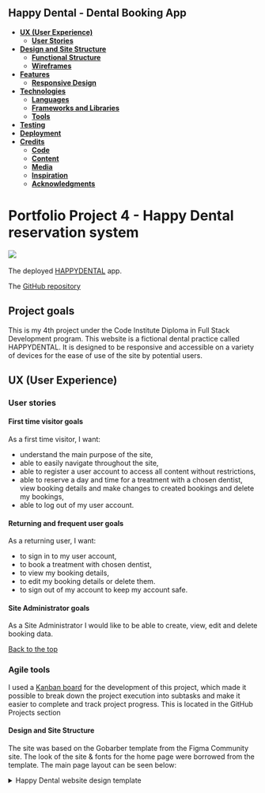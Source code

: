 <h2>Happy Dental - Dental Booking App</h2>

- [**UX (User Experience)**](#ux-user-experience)
  - [**User Stories**](#user-stories)
- [**Design and Site Structure**](#design-structure)
  - [**Functional Structure**](#functional-structure)
  - [**Wireframes**](#wireframes)
- [**Features**](#features)
  - [**Responsive Design**](#responsive-design)
- [**Technologies**](#technologies)
  - [**Languages**](#languages)
  - [**Frameworks and Libraries**](#frameworks)
  - [**Tools**](#tools)
- [**Testing**](#testing)
- [**Deployment**](#deployment)
- [**Credits**](#credits)
  - [**Code**](#code)
  - [**Content**](#content)
  - [**Media**](#media)
  - [**Inspiration**](#inspiration)
  - [**Acknowledgments**](#acknowledgments)


  
# Portfolio Project 4 - Happy Dental reservation system  
![](static/assets/img/amiresponsive-light.png)

The deployed [HAPPYDENTAL]() app.

The [GitHub repository](https://github.com/dsouths/happydentalapp)



## Project goals

This is my 4th project under the Code Institute Diploma in Full Stack Development program.
This website is a fictional dental practice called HAPPYDENTAL. It is designed to be responsive and accessible on a variety of devices for the ease of use of the site by potential users.


## UX (User Experience)

### User stories

#### First time visitor goals

As a first time visitor, I want:
* understand the main purpose of the site,
* able to easily navigate throughout the site,
* able to register a user account to access all content without restrictions,
* able to reserve a day and time for a treatment with a chosen dentist, view booking details and make changes to created bookings and delete my bookings,
* able to log out of my user account.
       
        
#### Returning and frequent user goals

As a returning user, I want:
* to sign in to my user account,
* to book a treatment with chosen dentist, 
* to view my booking details, 
* to edit my booking details or delete them.
* to sign out of my account to keep my account safe.


#### Site Administrator goals
As a Site Administrator I would like to be able to create, view, edit and delete booking data.    

[Back to the top](#table-of-contents)

### Agile tools

I used a [Kanban board](https://github.com/users/dsouths/projects/3/views/1) for the development of this project, which made it possible to break down the project execution into subtasks and make it easier to complete and track project progress.  This is located in the GitHub Projects section

#### Design and Site Structure

The site was based on the Gobarber template from the Figma Community site. The look of the site & fonts for the home page were borrowed from the template.
The main page layout can be seen below:

<details>
<summary>Happy Dental website design template </summary>

![Home page](static/img/screenshots/homepage.png)

</details>
<br />
